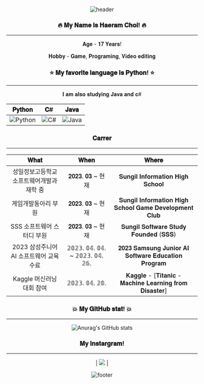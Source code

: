 <div align="center">
 
![header](https://capsule-render.vercel.app/api?type=waving&color=auto&height=300&section=header&text=Well%20Come&fontSize=90)

### 🔥 𝐌𝐲 𝐍𝐚𝐦𝐞 𝐢𝐬 𝐇𝐚𝐞𝐫𝐚𝐦 𝐂𝐡𝐨𝐢! 🔥
  ---------------------
𝐀𝐠𝐞 - 𝟏𝟕 𝐘𝐞𝐚𝐫𝐬! 

𝐇𝐨𝐛𝐛𝐲 - 𝐆𝐚𝐦𝐞, 𝐏𝐫𝐨𝐠𝐫𝐚𝐦𝐢𝐧𝐠, 𝐕𝐢𝐝𝐞𝐨 𝐞𝐝𝐢𝐭𝐢𝐧𝐠 
### ⭐ 𝐌𝐲 𝐟𝐚𝐯𝐨𝐫𝐢𝐭𝐞 𝐥𝐚𝐧𝐠𝐮𝐚𝐠𝐞 𝐢𝐬 𝐏𝐲𝐭𝐡𝐨𝐧! ⭐ 
  ---------------------
𝐈 𝐚𝐦 𝐚𝐥𝐬𝐨 𝐬𝐭𝐮𝐝𝐲𝐢𝐧𝐠 𝐉𝐚𝐯𝐚 𝐚𝐧𝐝 𝐜#

 | 𝐏𝐲𝐭𝐡𝐨𝐧 | 𝐂# | 𝐉𝐚𝐯𝐚 |
|:--------:|:--------:|:--------:|
| ![Python](https://img.shields.io/badge/python-000000?style=for-the-badge&logo=python&logoColor=white) | ![C#](https://img.shields.io/badge/c%23-000000.svg?style=for-the-badge&logo=c-sharp&logoColor=white) | ![Java](https://img.shields.io/badge/Java-000000.svg?style=for-the-badge&logo=openjdk&logoColor=white) |
 
 ### 𝐂𝐚𝐫𝐫𝐞𝐫
  ---------------------
 | 𝐖𝐡𝐚𝐭 | 𝐖𝐡𝐞𝐧 | 𝐖𝐡𝐞𝐫𝐞 |
|:--------:|:--------:|:--------:|
| 성일정보고등학교 소프트웨어개발과 재학 중 | 𝟐𝟎𝟐𝟑. 𝟎𝟑 ~ 현재 | 𝐒𝐮𝐧𝐠𝐢𝐥 𝐈𝐧𝐟𝐨𝐫𝐦𝐚𝐭𝐢𝐨𝐧 𝐇𝐢𝐠𝐡 𝐒𝐜𝐡𝐨𝐨𝐥 |
| 게임개발동아리 부원 | 𝟐𝟎𝟐𝟑. 𝟎𝟑 ~ 현재  | 𝐒𝐮𝐧𝐠𝐢𝐥 𝐈𝐧𝐟𝐨𝐫𝐦𝐚𝐭𝐢𝐨𝐧 𝐇𝐢𝐠𝐡 𝐒𝐜𝐡𝐨𝐨𝐥 𝐆𝐚𝐦𝐞 𝐃𝐞𝐯𝐞𝐥𝐨𝐩𝐦𝐞𝐧𝐭 𝐂𝐥𝐮𝐛 |
| SSS 소프트웨어 스터디 부원 | 𝟐𝟎𝟐𝟑. 𝟎𝟑 ~ 현재 | 𝐒𝐮𝐧𝐠𝐢𝐥 𝐒𝐨𝐟𝐭𝐰𝐚𝐫𝐞 𝐒𝐭𝐮𝐝𝐲 𝐅𝐨𝐮𝐧𝐝𝐞𝐝 (𝐒𝐒𝐒)|
| 2023 삼성주니어 AI 소프트웨어 교육 수료 | 𝟚𝟘𝟚𝟛. 𝟘𝟜. 𝟘𝟜. ~ 𝟚𝟘𝟚𝟛. 𝟘𝟜. 𝟚𝟞.  | 𝟐𝟎𝟐𝟑 𝐒𝐚𝐦𝐬𝐮𝐧𝐠 𝐉𝐮𝐧𝐢𝐨𝐫 𝐀𝐈 𝐒𝐨𝐟𝐭𝐰𝐚𝐫𝐞 𝐄𝐝𝐮𝐜𝐚𝐭𝐢𝐨𝐧 𝐏𝐫𝐨𝐠𝐫𝐚𝐦 |
| Kaggle 머신러닝 대회 참여 | 𝟚𝟘𝟚𝟛. 𝟘𝟜. 𝟚𝟘. | 𝐊𝐚𝐠𝐠𝐥𝐞 - [𝐓𝐢𝐭𝐚𝐧𝐢𝐜 - 𝐌𝐚𝐜𝐡𝐢𝐧𝐞 𝐋𝐞𝐚𝐫𝐧𝐢𝐧𝐠 𝐟𝐫𝐨𝐦 𝐃𝐢𝐬𝐚𝐬𝐭𝐞𝐫] |

### 💥 𝐌𝐲 𝐆𝐢𝐭𝐇𝐮𝐛 𝐬𝐭𝐚𝐭! 💥
  ---------------------
![Anurag's GitHub stats](https://github-readme-stats.vercel.app/api?username=Ha2ram17&show_icons=true&theme=swift)
 
### 𝐌𝐲 𝐢𝐧𝐬𝐭𝐚𝐫𝐠𝐫𝐚𝐦!
  ---------------------
| <a href="https://www.instagram.com/gofka.o_a/" target="_blank"><img src="https://img.shields.io/badge/gofka.o_a-E4405F?style=flat-square&logo=Instagram&logoColor=white"/></a> |

 ![footer](https://capsule-render.vercel.app/api?section=footer&type=waving&color=auto&height=150)
